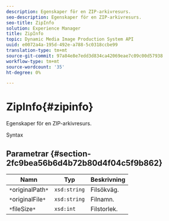 ```yaml
---
description: Egenskaper för en ZIP-arkivresurs.
seo-description: Egenskaper för en ZIP-arkivresurs.
seo-title: ZipInfo
solution: Experience Manager
title: ZipInfo
topic: Dynamic Media Image Production System API
uuid: e0072a4a-195d-492e-a788-5c0318ccbe99
translation-type: tm+mt
source-git-commit: 97a84e8e7edd3d834ca42069eae7c09c00d57938
workflow-type: tm+mt
source-wordcount: '35'
ht-degree: 0%

---
```



# ZipInfo{#zipinfo}

Egenskaper för en ZIP-arkivresurs.

Syntax

## Parametrar {#section-2fc9bea56b6d4b72b80d4f04c5f9b862}

| Namn | Typ | Beskrivning |
|---|---|---|
| `*`originalPath`*` | `xsd:string` | Filsökväg. |
| `*`originalFile`*` | `xsd:string` | Filnamn. |
| `*`fileSize`*` | `xsd:int` | Filstorlek. |

